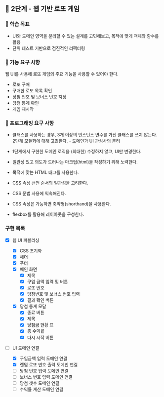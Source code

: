 ## 🚀 2단계 - 웹 기반 로또 게임

### 📍 학습 목표

- UI와 도메인 영역을 분리할 수 있는 설계를 고민해보고, 목적에 맞게 객체와 함수를 활용
- 단위 테스트 기반으로 점진적인 리팩터링

### 🎯 기능 요구 사항

웹 UI를 사용해 로또 게임의 주요 기능을 사용할 수 있어야 한다.

- 로또 구매
- 구매한 로또 목록 확인
- 당첨 번호 및 보너스 번호 지정
- 당첨 통계 확인
- 게임 재시작

### 🎯 프로그래밍 요구 사항

- 클래스를 사용하는 경우, 3개 이상의 인스턴스 변수를 가진 클래스를 쓰지 않는다.
  2단계
  모듈화에 대해 고민한다. - 도메인과 UI 관심사의 분리

- 1단계에서 구현한 도메인 로직을 (최대한) 수정하지 않고, UI만 변경한다.
- 일관성 있고 의도가 드러나는 마크업(html)을 작성하기 위해 노력한다.
- 목적에 맞는 HTML 태그를 사용한다.
- CSS 속성 선언 순서의 일관성을 고려한다.
- CSS 문법 사용에 익숙해진다.
- CSS 속성은 가능하면 축약형(shorthand)을 사용한다.
- flexbox를 활용해 레이아웃을 구성한다.

### 구현 목록

- [x] 웹 UI 퍼블리싱

  - [x] CSS 초기화
  - [x] 헤더
  - [x] 푸터
  - [x] 메인 화면
    - [x] 제목
    - [x] 구입 금액 입력 및 버튼
    - [x] 로또 번호
    - [x] 당첨번호 및 보너스 번호 입력
    - [x] 결과 확인 버튼
  - [x] 당첨 통계 모달
    - [x] 종료 버튼
    - [x] 제목
    - [x] 당첨금 현황 표
    - [x] 총 수익률
    - [x] 다시 시작 버튼

- [ ] UI 도메인 연결
  - [x] 구입금액 입력 도메인 연결
  - [x] 랜덤 로또 번호 출력 도메인 연결
  - [ ] 당첨 번호 입력 도메인 연결
  - [ ] 보너스 번호 입력 도메인 연결
  - [ ] 당첨 갯수 도메인 연결
  - [ ] 수익률 계산 도메인 연결

